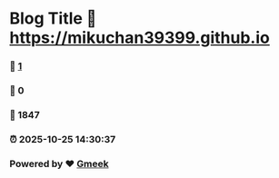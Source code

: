 # Blog Title :link: https://mikuchan39399.github.io 
### :page_facing_up: [1](https://mikuchan39399.github.io/tag.html) 
### :speech_balloon: 0 
### :hibiscus: 1847 
### :alarm_clock: 2025-10-25 14:30:37 
### Powered by :heart: [Gmeek](https://github.com/Meekdai/Gmeek)
